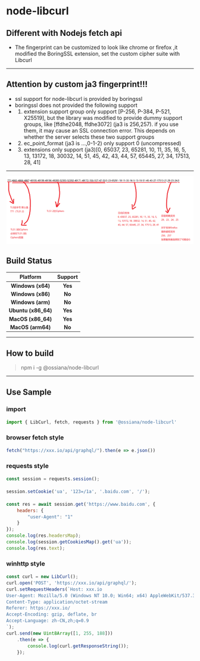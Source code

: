 # node-libcurl

## Different with Nodejs fetch api
* The fingerprint can be customized to look like chrome or firefox ,it modified the BoringSSL extension, set the custom cipher suite with Libcurl
------------

## Attention by custom ja3 fingerprint!!!
* ssl support for node-libcurl is provided by boringssl
* boringssl does not provided the following support
* 1. extension support group only support [P-256, P-384, P-521, X25519], but the library was modified to provide dummy support groups, like [ffdhe2048, ffdhe3072] (ja3 is 256,257). if you use them, it may cause an SSL connection error. This depends on whether the server selects these two support groups
* 2. ec_point_format (ja3 is ...,0-1-2) only support 0 (uncompressed)
* 3. extensions only support (ja3)[0, 65037, 23, 65281, 10, 11, 35, 16, 5, 13, 13172, 18, 30032, 14, 51, 45, 42, 43, 44, 57, 65445, 27, 34, 17513, 28, 41]
------------

![support](./static/support.png)


## Build Status

|      Platform       | Support |
| :-----------------: | :-----: |
|  __Windows (x64)__  | __Yes__ |
|  __Windows (x86)__  | __No__  |
|  __Windows (arm)__  | __No__  |
| __Ubuntu (x86_64)__ | __Yes__ |
| __MacOS (x86_64)__  | __Yes__ |
|  __MacOS (arm64)__  | __No__  |
------------

## How to build
> npm i -g @ossiana/node-libcurl
------------



## Use Sample

### import
```javascript
import { LibCurl, fetch, requests } from '@ossiana/node-libcurl'
```

### browser fetch  style
```javascript
fetch("https://xxx.io/api/graphql/").then(e => e.json())
```
### requests  style
```javascript
const session = requests.session();

session.setCookie('ua', '123=/1a', '.baidu.com', '/');

const res = await session.get('https://www.baidu.com', {
    headers: {
        "user-Agent": "1"
    }
});
console.log(res.headersMap);
console.log(session.getCookiesMap().get('ua'));
console.log(res.text);
```



### winhttp  style
```javascript
const curl = new LibCurl();
curl.open('POST', 'https://xxx.io/api/graphql/');
curl.setRequestHeaders(`Host: xxx.io
User-Agent: Mozilla/5.0 (Windows NT 10.0; Win64; x64) AppleWebKit/537.36 (KHTML, like Gecko) Chrome/108.0.0.0 Safari/537.36
Content-Type: application/octet-stream
Referer: https://xxx.io/
Accept-Encoding: gzip, deflate, br
Accept-Language: zh-CN,zh;q=0.9
`);
curl.send(new Uint8Array([1, 255, 188]))
    .then(e => {
        console.log(curl.getResponseString());
    });
```